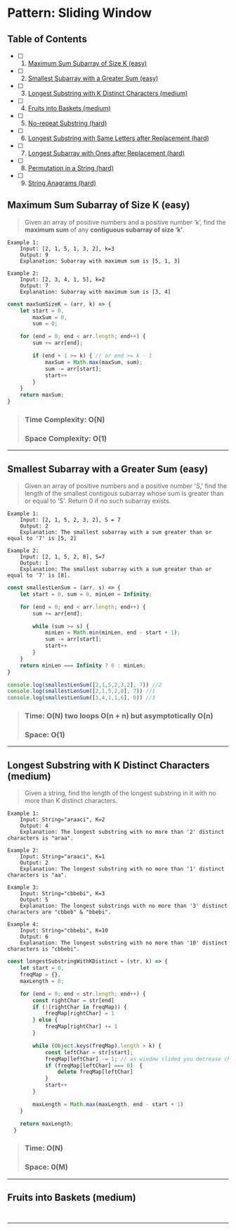 # Pattern: Sliding Window

## Table of Contents

- [ ] 1. [Maximum Sum Subarray of Size K (easy)](#maximum-sum-subarray-of-size-k-easy)
- [ ] 2. [Smallest Subarray with a Greater Sum (easy)](#smallest-subarray-with-a-greater-sum-easy)
- [ ] 3. [Longest Substring with K Distinct Characters (medium)](#longest-substring-with-k-distinct-characters-medium)
- [ ] 4. [Fruits into Baskets (medium)](#fruits-into-baskets-medium)
- [ ] 5. [No-repeat Substring (hard)](#no-repeat-substring-hard)
- [ ] 6. [Longest Substring with Same Letters after Replacement (hard)](#longest-substring-with-same-letters-after-replacement-hard)
- [ ] 7. [Longest Subarray with Ones after Replacement (hard)](#longest-subarray-with-ones-after-replacement-hard)
- [ ] 8. [Permutation in a String (hard)](#permutation-in-a-string-hard)
- [ ] 9. [String Anagrams (hard)](#string-anagrams-hard)


## Maximum Sum Subarray of Size K (easy)

>Given an array of positive numbers and a positive number ‘k’, find the **maximum sum** of any **contiguous subarray of size ‘k’**.

```
Example 1:
    Input: [2, 1, 5, 1, 3, 2], k=3
    Output: 9
    Explanation: Subarray with maximum sum is [5, 1, 3]

Example 2:
    Input: [2, 3, 4, 1, 5], k=2
    Output: 7
    Explanation: Subarray with maximum sum is [3, 4]
```    

```javascript
const maxSumSizeK = (arr, k) => {
    let start = 0,
        maxSum = 0,
        sum = 0;

    for (end = 0; end < arr.length; end++) {
        sum += arr[end];

        if (end + 1 >= k) { // or end >= k - 1
            maxSum = Math.max(maxSum, sum);
            sum -= arr[start];
            start++
        }
    }
    return maxSum;
}
```
>### **Time Complexity: O(N)**
>### **Space Complexity: O(1)**

---

## Smallest Subarray with a Greater Sum (easy)

>Given an array of positive numbers and a positive number 'S,' find the length of the
smallest contigous subarray whose sum is greater than or equal to 'S'. Return 0 if no 
such subarray exists.

```
Example 1:
    Input: [2, 1, 5, 2, 3, 2], S = 7
    Output: 2
    Explanation: The smallest subarray with a sum greater than or equal to '7' is [5, 2]

Example 2:
    Input: [2, 1, 5, 2, 8], S=7 
    Output: 1
    Explanation: The smallest subarray with a sum greater than or equal to '7' is [8].
```

```javascript
const smallestLenSum = (arr, s) => {
    let start = 0, sum = 0, minLen = Infinity;

    for (end = 0; end < arr.length; end++) {
        sum += arr[end];

        while (sum >= s) {
            minLen = Math.min(minLen, end - start + 1);
            sum -= arr[start];
            start++
        }
    }
    return minLen === Infinity ? 0 : minLen;
}

console.log(smallestLenSum([2,1,5,2,3,2], 7)) //2
console.log(smallestLenSum([2,1,5,2,8], 7)) //1
console.log(smallestLenSum([3,4,1,1,6], 8)) //3
```
> ### Time: O(N) two loops O(n + n) but asymptotically O(n)
> ### Space: O(1)

---

## Longest Substring with K Distinct Characters (medium)

>Given a string, find the length of the longest substring in it with no more than K distinct characters.

```
Example 1:
    Input: String="araaci", K=2
    Output: 4
    Explanation: The longest substring with no more than '2' distinct characters is "araa".

Example 2:
    Input: String="araaci", K=1
    Output: 2
    Explanation: The longest substring with no more than '1' distinct characters is "aa".

Example 3:
    Input: String="cbbebi", K=3
    Output: 5
    Explanation: The longest substrings with no more than '3' distinct characters are "cbbeb" & "bbebi".

Example 4:
    Input: String="cbbebi", K=10
    Output: 6
    Explanation: The longest substring with no more than '10' distinct characters is "cbbebi".
```

```javascript
const longestSubstringWithKDistinct = (str, k) => {
    let start = 0,
    freqMap = {},
    maxLength = 0; 

    for (end = 0; end < str.length; end++) {
        const rightChar = str[end]
        if (!(rightChar in freqMap)) {
            freqMap[rightChar] = 1 
        } else {
            freqMap[rightChar] += 1
        }

        while (Object.keys(freqMap).length > k) { 
            const leftChar = str[start];
            freqMap[leftChar] -= 1; // as window slided you decrease char frequency
            if (freqMap[leftChar] === 0)  {
                delete freqMap[leftChar]
            }
            start++                              
        }

        maxLength = Math.max(maxLength, end - start + 1)    
    }

    return maxLength;                               
  }
```

> ### Time: O(N)
> ### Space: 0(M) 

---

## Fruits into Baskets (medium)

>

```
```

```javascript
```

>
>

---

